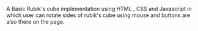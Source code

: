 A Basic Rubik's cube implementation using HTML , CSS and Javascript in which user can rotate sides of rubik's cube using mouse and buttons are also there on the page.
